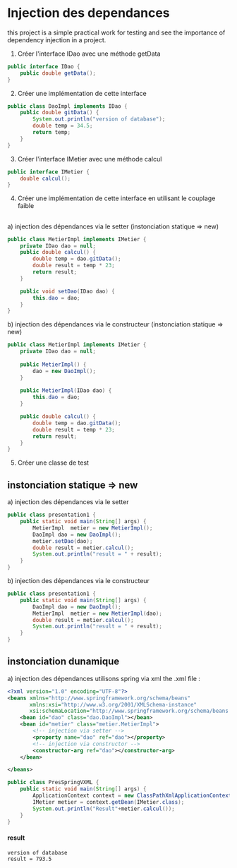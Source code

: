 # Injection des dependances
 this project is a simple practical work for testing and see the importance of dependency injection in a project.
1. Créer l'interface IDao avec une méthode getData
```java
public interface IDao {
    public double getData();
}
```
2. Créer une implémentation de cette interface
```java
public class DaoImpl implements IDao {
    public double gitData() {
        System.out.println("version of database");
        double temp = 34.5;
        return temp;
    }
}
```
3. Créer l'interface IMetier avec une méthode calcul
```java
public interface IMetier {
    double calcul();
}
```
4. Créer une implémentation de cette interface en utilisant le couplage faible
## 
a) injection des dépendances via le setter (instonciation statique => new) 
```java
public class MetierImpl implements IMetier {
    private IDao dao = null;
    public double calcul() {
        double temp = dao.gitData();
        double result = temp * 23;
        return result;
    }

    public void setDao(IDao dao) {
        this.dao = dao;
    }
}
```
b) injection des dépendances via le constructeur (instonciation statique => new)
```java
public class MetierImpl implements IMetier {
    private IDao dao = null;
    
    public MetierImpl() {
        dao = new DaoImpl();
    }
    
    public MetierImpl(IDao dao) {
        this.dao = dao;
    }

    public double calcul() {
        double temp = dao.gitData();
        double result = temp * 23;
        return result;
    }
}
```
5. Créer une classe de test
## instonciation statique => new
a) injection des dépendances via le setter 
```java
public class presentation1 {
    public static void main(String[] args) {
        MetierImpl  metier = new MetierImpl();
        DaoImpl dao = new DaoImpl();
        metier.setDao(dao);
        double result = metier.calcul();
        System.out.println("result = " + result);
    }
}
```
b) injection des dépendances via le constructeur 
```java
public class presentation1 {
    public static void main(String[] args) {
        DaoImpl dao = new DaoImpl();
        MetierImpl  metier = new MetierImpl(dao);
        double result = metier.calcul();
        System.out.println("result = " + result);
    }
}
```
## instonciation dunamique
a) injection des dépendances utilisons spring via xml
the .xml file :
```xml
<?xml version="1.0" encoding="UTF-8"?>
<beans xmlns="http://www.springframework.org/schema/beans"
       xmlns:xsi="http://www.w3.org/2001/XMLSchema-instance"
       xsi:schemaLocation="http://www.springframework.org/schema/beans http://www.springframework.org/schema/beans/spring-beans.xsd">
    <bean id="dao" class="dao.DaoImpl"></bean>
    <bean id="metier" class="metier.MetierImpl">
        <!-- injection via setter -->
        <property name="dao" ref="dao"></property>
        <!-- injection via constructor -->
        <constructor-arg ref="dao"></constructor-arg>
    </bean>

</beans>
```
```java
public class PresSpringVXML {
    public static void main(String[] args) {
        ApplicationContext context = new ClassPathXmlApplicationContext("config.xml");
        IMetier metier = context.getBean(IMetier.class);
        System.out.println("Result"+metier.calcul());
    }
}
```
#### result
```text
version of database
result = 793.5
```